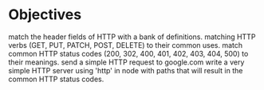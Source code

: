 # **Objectives**

match the header fields of HTTP with a bank of definitions.
matching HTTP verbs (GET, PUT, PATCH, POST, DELETE) to their common uses.
match common HTTP status codes (200, 302, 400, 401, 402, 403, 404, 500) to their meanings.
send a simple HTTP request to google.com
write a very simple HTTP server using 'http' in node with paths that will result in the common HTTP status codes.
